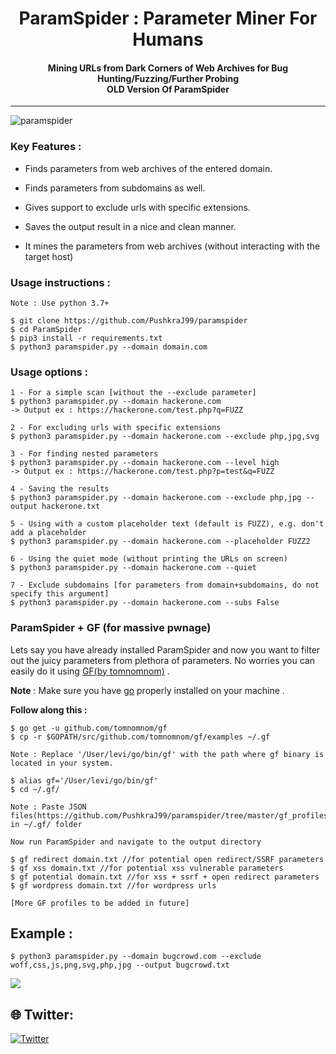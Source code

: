 <h1 align="center">
    ParamSpider : Parameter Miner For Humans
<br></h1>
<h4 align="center">  Mining URLs from Dark Corners of Web Archives for Bug Hunting/Fuzzing/Further Probing <br> OLD Version Of ParamSpider </h4>

--- 

![paramspider](https://github.com/PushkraJ99/ParamSpider/blob/master/static/paramspider.png?raw=true)

### Key Features :

- Finds parameters from web archives of the entered domain.

- Finds parameters from subdomains as well.

- Gives support to exclude urls with specific extensions.

- Saves the output result in a nice and clean manner.

- It mines the parameters from web archives (without interacting with the target host)



### Usage instructions :

```
Note : Use python 3.7+

$ git clone https://github.com/PushkraJ99/paramspider
$ cd ParamSpider
$ pip3 install -r requirements.txt
$ python3 paramspider.py --domain domain.com
```


### Usage options :

```
1 - For a simple scan [without the --exclude parameter]
$ python3 paramspider.py --domain hackerone.com
-> Output ex : https://hackerone.com/test.php?q=FUZZ

2 - For excluding urls with specific extensions
$ python3 paramspider.py --domain hackerone.com --exclude php,jpg,svg

3 - For finding nested parameters
$ python3 paramspider.py --domain hackerone.com --level high
-> Output ex : https://hackerone.com/test.php?p=test&q=FUZZ

4 - Saving the results
$ python3 paramspider.py --domain hackerone.com --exclude php,jpg --output hackerone.txt

5 - Using with a custom placeholder text (default is FUZZ), e.g. don't add a placeholder
$ python3 paramspider.py --domain hackerone.com --placeholder FUZZ2

6 - Using the quiet mode (without printing the URLs on screen)
$ python3 paramspider.py --domain hackerone.com --quiet

7 - Exclude subdomains [for parameters from domain+subdomains, do not specify this argument]
$ python3 paramspider.py --domain hackerone.com --subs False 
```

### ParamSpider + GF (for massive pwnage)


Lets say you have already installed ParamSpider and now you want to filter out the juicy parameters from plethora of parameters. No worries you can easily do it using [GF(by tomnomnom)](https://github.com/tomnomnom/gf) .


**Note** : Make sure you have [go](https://golang.org/doc/install) properly installed on your machine .


**Follow along this :**

```
$ go get -u github.com/tomnomnom/gf
$ cp -r $GOPATH/src/github.com/tomnomnom/gf/examples ~/.gf

Note : Replace '/User/levi/go/bin/gf' with the path where gf binary is located in your system.

$ alias gf='/User/levi/go/bin/gf'
$ cd ~/.gf/

Note : Paste JSON files(https://github.com/PushkraJ99/paramspider/tree/master/gf_profiles) in ~/.gf/ folder

Now run ParamSpider and navigate to the output directory

$ gf redirect domain.txt //for potential open redirect/SSRF parameters
$ gf xss domain.txt //for potential xss vulnerable parameters
$ gf potential domain.txt //for xss + ssrf + open redirect parameters
$ gf wordpress domain.txt //for wordpress urls

[More GF profiles to be added in future]
```


## Example :

```
$ python3 paramspider.py --domain bugcrowd.com --exclude woff,css,js,png,svg,php,jpg --output bugcrowd.txt
```


![](https://raw.githubusercontent.com/devanshbatham/ParamSpider/master/static/example.PNG)

  

## 🌐 Twitter:
[![Twitter](https://img.shields.io/badge/Twitter-1DA1F2?style=for-the-badge&logo=twitter&logoColor=white)](https://twitter.com/intent/follow?screen_name=PushkraJ99) 

